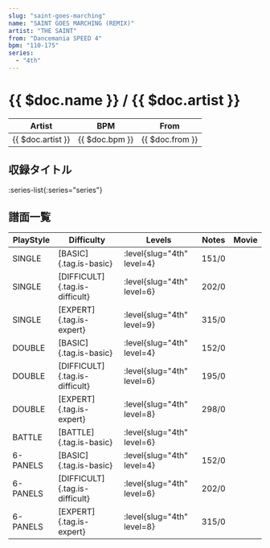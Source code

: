 ```yaml
---
slug: "saint-goes-marching"
name: "SAINT GOES MARCHING (REMIX)"
artist: "THE SAINT"
from: "Dancemania SPEED 4"
bpm: "110-175"
series:
  - "4th"
---
```


# {{ $doc.name }} / {{ $doc.artist }}

|Artist|BPM|From|
|------|---|----|
|{{ $doc.artist }}|{{ $doc.bpm }}|{{ $doc.from }}|

## 収録タイトル

:series-list{:series="series"}

## 譜面一覧

|PlayStyle|Difficulty|Levels|Notes|Movie|
|---------|----------|------|-----|-----|
|SINGLE|[BASIC]{.tag.is-basic}|:level{slug="4th" level=4}|151/0||
|SINGLE|[DIFFICULT]{.tag.is-difficult}|:level{slug="4th" level=6}|202/0||
|SINGLE|[EXPERT]{.tag.is-expert}|:level{slug="4th" level=9}|315/0||
|DOUBLE|[BASIC]{.tag.is-basic}|:level{slug="4th" level=4}|152/0||
|DOUBLE|[DIFFICULT]{.tag.is-difficult}|:level{slug="4th" level=6}|195/0||
|DOUBLE|[EXPERT]{.tag.is-expert}|:level{slug="4th" level=8}|298/0||
|BATTLE|[BATTLE]{.tag.is-basic}|:level{slug="4th" level=6}|||
|6-PANELS|[BASIC]{.tag.is-basic}|:level{slug="4th" level=4}|152/0||
|6-PANELS|[DIFFICULT]{.tag.is-difficult}|:level{slug="4th" level=6}|202/0||
|6-PANELS|[EXPERT]{.tag.is-expert}|:level{slug="4th" level=8}|315/0||
